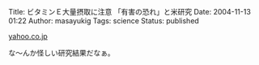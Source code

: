 Title: ビタミンＥ大量摂取に注意 「有害の恐れ」と米研究
Date: 2004-11-13 01:22
Author: masayukig
Tags: science
Status: published

[yahoo.co.jp](http://dailynews.yahoo.co.jp/fc/domestic/health_food/?1100144221)

な〜んか怪しい研究結果だなぁ。
